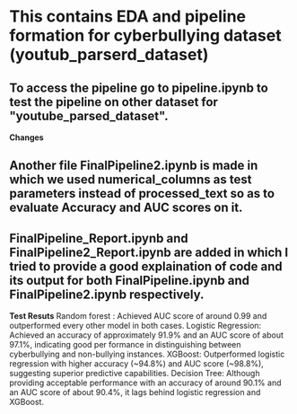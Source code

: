 # This contains EDA and pipeline formation for cyberbullying dataset (youtub_parserd_dataset)
## To access the pipeline go to pipeline.ipynb to test the pipeline on other dataset for "youtube_parsed_dataset".


**Changes**
## Another file FinalPipeline2.ipynb is made in which we used numerical_columns as test parameters instead of processed_text so as to evaluate Accuracy and AUC scores on it.
## FinalPipeline_Report.ipynb and FinalPipeline2_Report.ipynb are added in which I tried to provide a good explaination of code and its output for both FinalPipeline.ipynb and FinalPipeline2.ipynb respectively.



**Test Resuts**
Random forest : Achieved AUC score of around 0.99 and outperformed every other model in both cases.
Logistic Regression: Achieved an accuracy of approximately 91.9% and an AUC score of about 97.1%, indicating good per
formance in distinguishing between cyberbullying and non-bullying instances.
XGBoost: Outperformed logistic regression with higher accuracy (~94.8%) and AUC score (~98.8%), suggesting superior predictive capabilities.
Decision Tree: Although providing acceptable performance with an accuracy of around 90.1% and an AUC score of about 90.4%, it lags behind logistic regression and XGBoost.


